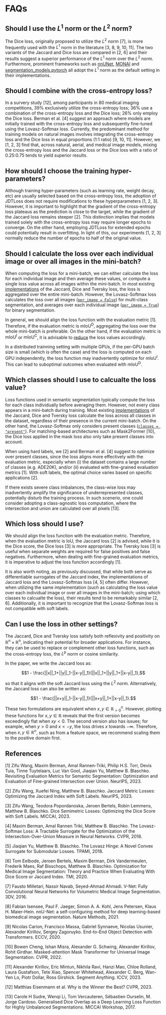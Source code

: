 # FAQs

## Should I use the $L^1$ norm or the $L^2$ norm?
The Dice loss, originally proposed to utilize the $L^2$ norm [7], is more frequently used with the $L^1$ norm in the literature [3, 8, 9, 10, 11]. The two variants of the Jaccard and Dice loss are compared in [2, 6] and their results suggest a superior performance of the $L^1$ norm over the $L^2$ norm. Furthermore, prominent frameworks such as [nnUNet](https://github.com/MIC-DKFZ/nnUNet/blob/997804c7510634dc8fd83f1194b434c60815a93e/nnunetv2/training/loss/dice.py#L8), [MONAI](https://github.com/Project-MONAI/MONAI/blob/ff430286c37e78d7592372a5a97377f0cbb0219c/monai/losses/dice.py#L30) and [segmentation_models.pytorch](https://github.com/qubvel/segmentation_models.pytorch/blob/6db76a1106426ac5b55f39fba68168f3bccae7f8/segmentation_models_pytorch/losses/dice.py#L12) all adopt the $L^1$ norm as the default setting in their implementations.

## Should I combine with the cross-entropy loss?
In a survery study [12], among participants in 80 medical imaging competitions, 39% exclusively utilize the cross-entropy loss; 36% use a combination of the cross-entropy loss and the Dice loss; 26% only employ the Dice loss. Berman et al. [4] suggest an approach where models are initially trained with the cross-entropy loss and subsequently fine-tuned using the Lovasz-Softmax loss. Currently, the predominant method for training models on natural images involves integrating the cross-entropy loss and the Dice loss in equal proportions (1:1 ratio) [9, 10, 11]. However, we [1, 2, 3] find that, across natural, aerial, and medical image models, mixing the cross-entropy loss and the Jaccard loss or the Dice loss with a ratio of 0.25:0.75 tends to yield superior results.

## How should I choose the training hyper-parameters?
Although training hyper-parameters (such as learning rate, weight decay, etc) are usually selected based on the cross-entropy loss, the adoption of JDTLoss does not require modifications to these hyperparameters [1, 2, 3]. However, it is important to highlight that the gradient of the cross-entropy loss plateaus as the prediction is close to the target, while the gradient of the Jaccard loss remains steeper [2]. This distinction implies that models trained solely with the cross-entropy loss may require longer epochs to converge. On the other hand, employing JDTLoss for extended epochs could potentially result in overfitting. In light of this, our experiments [1, 2, 3] normally reduce the number of epochs to half of the original value.

## Should I calculate the loss over each individual image or over all images in the mini-batch?
When computing the loss for a mini-batch, we can either calculate the loss for each individual image and then average these values, or compute a single loss value across all images within the mini-batch. In most existing [implementations](https://github.com/open-mmlab/mmsegmentation/blob/main/mmseg/models/losses/dice_loss.py) of the Jaccard, Dice and Tversky loss, the loss is aggregated over the entire mini-batch. However, the Lovasz-Softmax loss calculates the loss over all images ([`per_image = False`](https://github.com/bermanmaxim/LovaszSoftmax/blob/7d48792d35a04d3167de488dd00daabbccd8334b/pytorch/lovasz_losses.py#L53)) for multi-class segmentation, and averages over each individual image ([`per_image = True`](https://github.com/bermanmaxim/LovaszSoftmax/blob/7d48792d35a04d3167de488dd00daabbccd8334b/pytorch/lovasz_losses.py#L33)) for binary segmentation.

In general, we should align the loss function with the evaluation metric [1]. Therefore, if the evaluation metric is $\text{mIoU}^\text{D}$, aggregating the loss over the whole mini-batch is preferable. On the other hand, if the evaluation metric is $\text{mIoU}^\text{I}$ or $\text{mIoU}^\text{C}$, it is advisable to [reduce](https://github.com/zifuwanggg/JDTLosses/blob/e584fd80d9b4f7c672368517b2141cad02e8b8df/losses/jdt_loss.py#L209) the loss values accordingly.

In a distributed trainning setting with multiple GPUs, if the per-GPU batch size is small (which is often the case) and the loss is computed on each GPU independently, the loss function may inadvertently optimize for $\text{mIoU}^\text{I}$. This can lead to suboptimal outcomes when evaluated with $\text{mIoU}^\text{D}$.

## Which classes should I use to calcualte the loss value?
Loss functions used in semantic segmentation typically compute the loss for each class individually before averaging them. However, not every class appears in a mini-batch during training. Most existing [implementations](https://github.com/open-mmlab/mmsegmentation/blob/main/mmseg/models/losses/dice_loss.py) of the Jaccard, Dice and Tversky loss calculate the loss across all classes in the dataset, regardless of their presence in the current mini-batch. On the other hand, the Lovasz-Softmax only considers present classes ([`classes = "present"`](https://github.com/bermanmaxim/LovaszSoftmax/blob/7d48792d35a04d3167de488dd00daabbccd8334b/pytorch/lovasz_losses.py#L153)). For matching-based architectures such as Mask2Former [10], the Dice loss applied in the mask loss also only take present classes into account.

When using hard labels, we [2] and Berman et al. [4] suggest to optimize over present classes, since the loss aligns more effectively with the evaluation metric, especially when (i) the dataset contains a large number of classes (e.g. ADE20K), and/or (ii) evaluated with fine-grained evaluation metrics [1]. With soft labels, the optimal choice varies based on specific applications [2].

If there exists severe class imbalances, the class-wise loss may inadvertently amplify the significance of underrepresented classes, potentially disturb the training process. In such scenerio, one could consider adopting a class-agnostic loss computation, where the intersection and union are calculated over all pixels [13].

## Which loss should I use?
We should align the loss function with the evaluation metric. Therefore, when the evaluation metric is IoU, the Jaccard loss [2] is advised, while it is the Dice score, the Dice loss [3] is more appropriate. The Tversky loss [3] is useful when separate weights are required for false positives and false negatives. Furthermore, when dealing with fine-grained evaluation metrics, it is imperative to adjust the loss function accordingly [1].

It is also worth noting, as previously discussed, that while both serve as differentiable surrogates of the Jaccard index, the implementations of Jaccard loss and the Lovasz-Softmax loss [4, 5] often differ. However, when utilizing the same implementation (such as calculating the loss value over each individual image or over all images in the mini-batch; using which classes to calcualte the loss), their results tend to be remarkably similar [2, 6]. Additionally, it is important to recognize that the Lovasz-Softmax loss is not compatible with soft labels.

## Can I use the loss in other settings?
The Jaccard, Dice and Tversky loss satisfy both reflexivity and positivity on $\mathbb{R}^n \times \mathbb{R}^n$, indicating their potential for broader applications. For instance, they can be used to replace or complement other loss functions, such as the cross-entropy loss, the $L^p$ norm or cosine similarity.

In the paper, we write the Jaccard loss as:

$$1 - \frac{||x||_1+||y||_1-||x-y||_1}{||x||_1+||y||_1+||x-y||_1},$$

so that it aligns with the soft Jaccard loss using the $L^2$ norm. Alternatively, the Jaccard loss can also be written as:

$$1 - \frac{||x+y||_1-||x-y||_1}{||x+y||_1+||x-y||_1}.$$

These two formulations are equivalent when $x, y \in \mathbb{R}_{>0}^n$. However, plotting these functions for $x, y \in \mathbb{R}$ reveals that the first version becomes exceedingly flat when $xy < 0$. The second version also has issues; for example, when $y > 0$ and $x < -y$, the loss drives $x$ towards $-\infty$. Therefore, when $x, y \in \mathbb{R}^n$, such as from a feature space, we recommend scaling them to the positive domain first.

## References
[1] Zifu Wang, Maxim Berman, Amal Rannen-Triki, Philip H.S. Torr, Devis Tuia, Tinne Tuytelaars, Luc Van Gool, Jiaqian Yu, Matthew B. Blaschko. Revisiting Evaluation Metrics for Semantic Segmentation: Optimization and Evaluation of Fine-grained Intersection over Union. NeurIPS, 2023.

[2] Zifu Wang, Xuefei Ning, Matthew B. Blaschko. Jaccard Metric Losses: Optimizing the Jaccard Index with Soft Labels. NeurIPS, 2023.

[3] Zifu Wang, Teodora Popordanoska, Jeroen Bertels, Robin Lemmens, Matthew B. Blaschko. Dice Semimetric Losses: Optimizing the Dice Score with Soft Labels. MICCAI, 2023.

[4] Maxim Berman, Amal Rannen Triki, Matthew B. Blaschko. The Lovasz-Softmax Loss: A Tractable Surrogate for the Optimization of the Intersection-Over-Union Measure in Neural Networks. CVPR, 2018.

[5] Jiaqian Yu, Matthew B. Blaschko. The Lovasz Hinge: A Novel Convex Surrogate for Submodular Losses. TPAMI, 2018.

[6] Tom Eelbode, Jeroen Bertels, Maxim Berman, Dirk Vandermeulen, Frederik Maes, Raf Bisschops, Matthew B. Blaschko. Optimization for Medical Image Segmentation: Theory and Practice When Evaluating With Dice Score or Jaccard Index. TMI, 2020.

[7] Fausto Milletari, Nassir Navab, Seyed-Ahmad Ahmadi. V-Net: Fully Convolutional Neural Networks for Volumetric Medical Image Segmentation. 3DV, 2016.

[8] Fabian Isensee, Paul F. Jaeger, Simon A. A. Kohl, Jens Petersen, Klaus H. Maier-Hein. nnU-Net: a self-configuring method for deep learning-based biomedical image segmentation. Nature Methods, 2021.

[9] Nicolas Carion, Francisco Massa, Gabriel Synnaeve, Nicolas Usunier, Alexander Kirillov, Sergey Zagoruyko. End-to-End Object Detection with Transformers. ECCV, 2020.

[10] Bowen Cheng, Ishan Misra, Alexander G. Schwing, Alexander Kirillov, Rohit Girdhar. Masked-attention Mask Transformer for Universal Image Segmentation. CVPR, 2022.

[11] Alexander Kirillov, Eric Mintun, Nikhila Ravi, Hanzi Mao, Chloe Rolland, Laura Gustafson, Tete Xiao, Spencer Whitehead, Alexander C. Berg, Wan-Yen Lo, Piotr Dollar, Ross Girshick. Segment Anything. ICCV, 2023.

[12] Matthias Eisenmann et al. Why is the Winner the Best? CVPR, 2023.

[13] Carole H Sudre, Wenqi Li, Tom Vercauteren, Sébastien Ourselin, M. Jorge Cardoso. Generalised Dice Overlap as a Deep Learning Loss Function for Highly Unbalanced Segmentations. MICCAI Workshop, 2017.